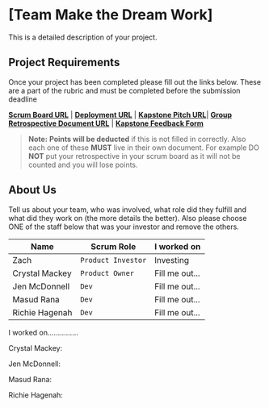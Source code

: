 # [Team Make the Dream Work]

This is a detailed description of your project.

## Project Requirements

Once your project has been completed please fill out the links below. These are a part of the rubric and must be
completed before the submission deadline

**[Scrum Board URL](https://trello.com/b/015oLy7e/capstone)** | **[Deployment URL](https://heroku.com/)** |
**[Kapstone Pitch URL](https://docs.google.com/document/d/1e1xpWcforBMQGUE07bnr1eaKTRiNYJG5A58eBHs3Zwk/edit?usp=sharing)**|
**[Group Retrospective Document URL](https://google.com/)** |
**[Kapstone Feedback Form](https://docs.google.com/forms/d/e/1FAIpQLSeGbm0WcPzlEXHYkWDHcKmXr0fY3cF9sA1zGiP16sjd-0Jg5A/viewform)**

> **Note:** **Points will be deducted** if this is not filled in correctly. Also each one of these **MUST** live in
> their own document. For example DO **NOT** put your retrospective in your scrum board as it will not be counted and
> you will lose points.

## About Us

Tell us about your team, who was involved, what role did they fulfill and what did they work on (the more details the
better). Also please choose ONE of the staff below that was your investor and remove the others.

| Name           | Scrum Role         | I worked on    |
| -------------- | ------------------ | -------------- |
| Zach           | `Product Investor` | Investing      |
| Crystal Mackey | `Product Owner`    | Fill me out... |
| Jen McDonnell  | `Dev`              | Fill me out... |
| Masud Rana     | `Dev`              | Fill me out... |
| Richie Hagenah | `Dev`              | Fill me out... |

I worked on...............

Crystal Mackey:

Jen McDonnell:

Masud Rana:

Richie Hagenah:
